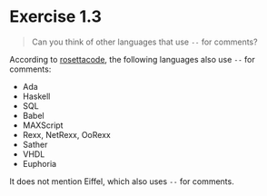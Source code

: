 Exercise 1.3
============

> Can you think of other languages that use
> `--` for comments?

According to [rosettacode](http://rosettacode.org/wiki/Comments),
the following languages also use `--` for comments:

- Ada
- Haskell
- SQL
- Babel
- MAXScript
- Rexx, NetRexx, OoRexx
- Sather
- VHDL
- Euphoria

It does not mention Eiffel, which also uses `--` for comments.
